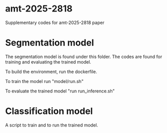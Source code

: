 # amt-2025-2818
Supplementary codes for amt-2025-2818 paper

# Segmentation model
  The segmentation model is found under this folder.
  The codes are found for training and evaluating the trained model.

  To build the environment, run the dockerfile.

  To train the model run "model/run.sh"
  
  To evaluate the trained model "run run_inference.sh"

# Classification model

  A script to train and to run the trained model.
